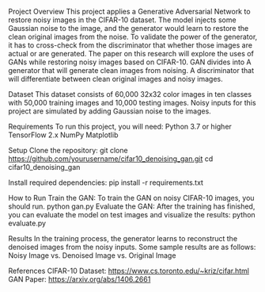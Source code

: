 Project Overview
This project applies a Generative Adversarial Network to restore noisy images in the CIFAR-10 dataset. The model injects some Gaussian noise to the image,
and the generator would learn to restore the clean original images from the noise. To validate the power of the generator, it has to cross-check from the
discriminator that whether those images are actual or are generated.
The paper on this research will explore the uses of GANs while restoring noisy images based on CIFAR-10. GAN divides into
A generator that will generate clean images from noising.
A discriminator that will differentiate between clean original images and noisy images.

Dataset
This dataset consists of 60,000 32x32 color images in ten classes with 50,000 training images and 10,000 testing images.
Noisy inputs for this project are simulated by adding Gaussian noise to the images.

Requirements
To run this project, you will need:
Python 3.7 or higher
TensorFlow 2.x
NumPy
Matplotlib

Setup
Clone the repository:
 git clone https://github.com/yourusername/cifar10_denoising_gan.git
 cd cifar10_denoising_gan

Install required dependencies:
 pip install -r requirements.txt

How to Run
Train the GAN: To train the GAN on noisy CIFAR-10 images, you should run.
 python gan.py
Evaluate the GAN: After the training has finished, you can evaluate the model on test images and visualize the results:
 python evaluate.py

Results
In the training process, the generator learns to reconstruct the denoised images from the noisy inputs. Some sample results are as follows:
Noisy Image vs. Denoised Image vs. Original Image

References
CIFAR-10 Dataset: https://www.cs.toronto.edu/~kriz/cifar.html
GAN Paper: https://arxiv.org/abs/1406.2661
